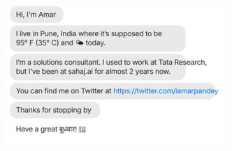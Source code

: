 [![](https://raw.githubusercontent.com/amarlearning/amarlearning/master/chat.svg)](https://twitter.com/iamarpandey)

